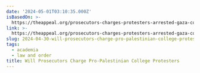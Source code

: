 ```yaml
---
date: '2024-05-01T03:10:35.000Z'
isBasedOn: >-
  https://theappeal.org/prosecutors-charges-protesters-arrested-gaza-colleges-april/?utm_source=social&utm_medium=twitter
link: >-
  https://theappeal.org/prosecutors-charges-protesters-arrested-gaza-colleges-april/?utm_source=social&utm_medium=twitter
slug: 2024-04-30-will-prosecutors-charge-pro-palestinian-college-protesters
tags:
  - academia
  - law and order
title: Will Prosecutors Charge Pro-Palestinian College Protesters
---
```


